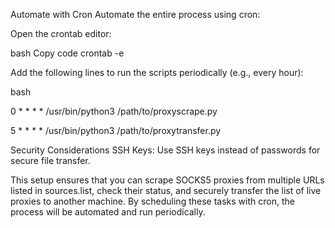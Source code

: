Automate with Cron
Automate the entire process using cron:

Open the crontab editor:

bash
Copy code
crontab -e

Add the following lines to run the scripts periodically (e.g., every hour):

bash

0 * * * * /usr/bin/python3 /path/to/proxyscrape.py

5 * * * * /usr/bin/python3 /path/to/proxytransfer.py

Security Considerations
SSH Keys: Use SSH keys instead of passwords for secure file transfer.

This setup ensures that you can scrape SOCKS5 proxies from multiple URLs listed in sources.list, check their status, and securely transfer the list of live proxies to another machine. By scheduling these tasks with cron, the process will be automated and run periodically.
